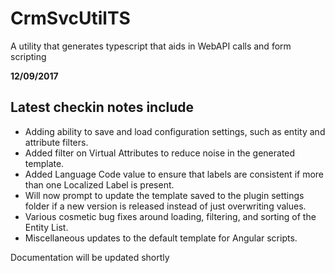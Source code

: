 # CrmSvcUtilTS
A utility that generates typescript that aids in WebAPI calls and form scripting

**12/09/2017**
## Latest checkin notes include
* Adding ability to save and load configuration settings, such as entity and attribute filters. 
* Added filter on Virtual Attributes to reduce noise in the generated template.
* Added Language Code value to ensure that labels are consistent if more than one Localized Label is present.
* Will now prompt to update the template saved to the plugin settings folder if a new version is released instead of just overwriting values.
* Various cosmetic bug fixes around loading, filtering, and sorting of the Entity List.
* Miscellaneous updates to the default template for Angular scripts.

Documentation will be updated shortly